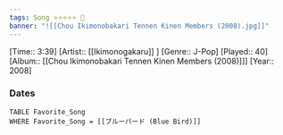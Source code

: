 ```yaml
---
tags: Song ⭐⭐⭐⭐⭐ 💛
banner: "![[Chou Ikimonobakari Tennen Kinen Members (2008).jpg]]"
---
```

[Time:: 3:39]
[Artist:: [[Ikimonogakaru]] ]
[Genre:: J-Pop]
[Played:: 40]
[Album:: [[Chou Ikimonobakari Tennen Kinen Members (2008)]]]
[Year:: 2008]
### Dates
````dataview
TABLE Favorite_Song
WHERE Favorite_Song = [[ブルーバード (Blue Bird)]]
````